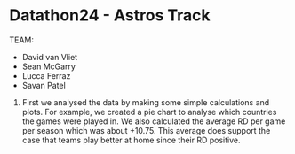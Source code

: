 # Datathon24 - Astros Track

TEAM:
  - David van Vliet
  - Sean McGarry
  - Lucca Ferraz
  - Savan Patel


1. First we analysed the data by making some simple calculations and plots. For example, we created a pie
   chart to analyse which countries the games were played in. We also calculated the average RD per game per season
   which was about +10.75. This average does support the case that teams play better at home since their RD positive.

    

